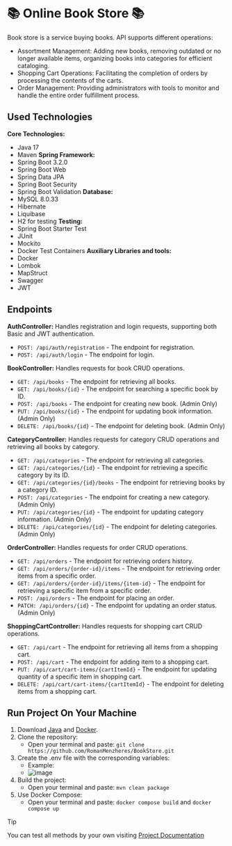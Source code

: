 # 📚 Online Book Store 📚
Book store is a service buying books. API supports different operations:
* Assortment Management:
    Adding new books, removing outdated or no longer available items, organizing books into categories for efficient cataloging.
* Shopping Cart Operations:
    Facilitating the completion of orders by processing the contents of the carts.
* Order Management:
    Providing administrators with tools to monitor and handle the entire order fulfillment process.

## Used Technologies
**Core Technologies:**
* Java 17
* Maven
**Spring Framework:**
* Spring Boot 3.2.0
* Spring Boot Web
* Spring Data JPA
* Spring Boot Security
* Spring Boot Validation
**Database:**
* MySQL 8.0.33
* Hibernate
* Liquibase
* H2 for testing
**Testing:**
* Spring Boot Starter Test
* JUnit
* Mockito
* Docker Test Containers
**Auxiliary Libraries and tools:**
* Docker
* Lombok
* MapStruct
* Swagger
* JWT

## Endpoints
**AuthController:** Handles registration and login requests, supporting both Basic and JWT authentication.
* `POST: /api/auth/registration` - The endpoint for registration.
* `POST: /api/auth/login` - The endpoint for login.

**BookController:** Handles requests for book CRUD operations.
* `GET: /api/books` - The endpoint for retrieving all books.
* `GET: /api/books/{id}` - The endpoint for searching a specific book by ID.
* `POST: /api/books` - The endpoint for creating new book. (Admin Only)
* `PUT: /api/books/{id}` - The endpoint for updating book information. (Admin Only)
* `DELETE: /api/books/{id}` - The endpoint for deleting book. (Admin Only)

**CategoryController:** Handles requests for category CRUD operations and retrieving all books by category.
* `GET: /api/categories` - The endpoint for retrieving all categories.
* `GET: /api/categories/{id}` - The endpoint for retrieving a specific category by its ID.
* `GET: /api/categories/{id}/books` - The endpoint for retrieving books by a category ID.
* `POST: /api/categories` - The endpoint for creating a new category. (Admin Only)
* `PUT: /api/categories/{id}` - The endpoint for updating category information. (Admin Only)
* `DELETE: /api/categories/{id}` - The endpoint for deleting categories. (Admin Only)

**OrderController:** Handles requests for order CRUD operations.
* `GET: /api/orders` - The endpoint for retrieving orders history.
* `GET: /api/orders/{order-id}/items` - The endpoint for retrieving order items from a specific order.
* `GET: /api/orders/{order-id}/items/{item-id}` - The endpoint for retrieving a specific item from a specific order.
* `POST: /api/orders` - The endpoint for placing an order.
* `PATCH: /api/orders/{id}` - The endpoint for updating an order status. (Admin Only)

**ShoppingCartController:** Handles requests for shopping cart CRUD operations.
* `GET: /api/cart` - The endpoint for retrieving all items from a shopping cart.
* `POST: /api/cart` - The endpoint for adding item to a shopping cart.
* `PUT: /api/cart/cart-items/{cartItemId}` - The endpoint for updating quantity of a specific item in shopping cart.
* `DELETE: /api/cart/cart-items/{cartItemId}` - The endpoint for deleting items from a shopping cart.

## Run Project On Your Machine
1. Download [Java](https://www.oracle.com/java/technologies/javase/jdk17-archive-downloads.html) and [Docker](https://www.docker.com/products/docker-desktop/).
2. Clone the repository:
    - Open your terminal and paste: `git clone https://github.com/RomanMenzheres/BookStore.git`
3. Create the .env file with the corresponding variables:
    - Example:
    - ![image](https://github.com/RomanMenzheres/BookStore/assets/118287818/a8ae6087-ec49-47cb-823c-605ef7ad23cc)
4. Build the project:
    - Open your terminal and paste: `mvn clean package`
5. Use Docker Compose:
    - Open your terminal and paste: `docker compose build` and `docker compose up`
> [!TIP]
> You can test all methods by your own visiting [Project Documentation](http://ec2-16-171-153-153.eu-north-1.compute.amazonaws.com/swagger-ui/index.html)
